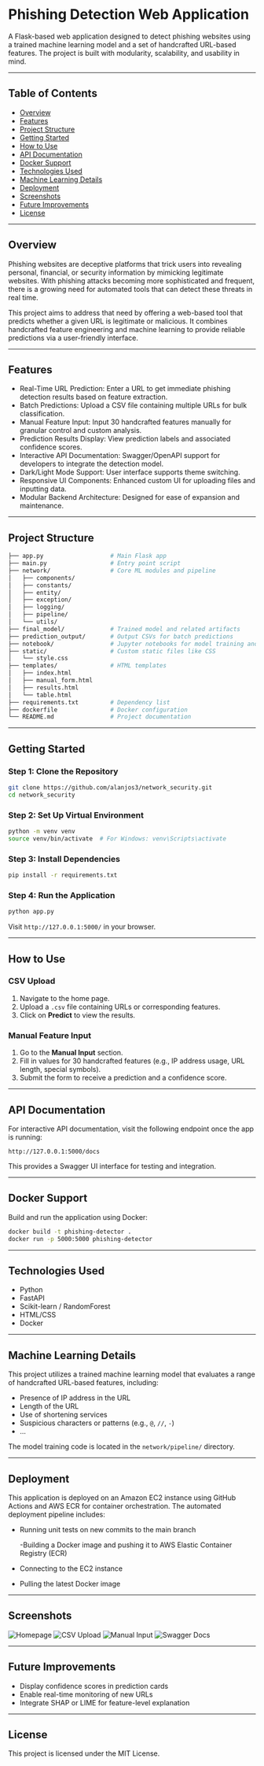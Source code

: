 # Phishing Detection Web Application

A Flask-based web application designed to detect phishing websites using a trained machine learning model and a set of handcrafted URL-based features. The project is built with modularity, scalability, and usability in mind.

---

## Table of Contents

- [Overview](#overview)
- [Features](#features)
- [Project Structure](#project-structure)
- [Getting Started](#getting-started)
- [How to Use](#how-to-use)
- [API Documentation](#api-documentation)
- [Docker Support](#docker-support)
- [Technologies Used](#technologies-used)
- [Machine Learning Details](#machine-learning-details)
- [Deployment](#deployment)
- [Screenshots](#screenshots)
- [Future Improvements](#future-improvements)
- [License](#license)

---

## Overview

Phishing websites are deceptive platforms that trick users into revealing personal, financial, or security information by mimicking legitimate websites. With phishing attacks becoming more sophisticated and frequent, there is a growing need for automated tools that can detect these threats in real time.

This project aims to address that need by offering a web-based tool that predicts whether a given URL is legitimate or malicious. It combines handcrafted feature engineering and machine learning to provide reliable predictions via a user-friendly interface.

---

## Features

- Real-Time URL Prediction: Enter a URL to get immediate phishing detection results based on feature extraction.
- Batch Predictions: Upload a CSV file containing multiple URLs for bulk classification.
- Manual Feature Input: Input 30 handcrafted features manually for granular control and custom analysis.
- Prediction Results Display: View prediction labels and associated confidence scores.
- Interactive API Documentation: Swagger/OpenAPI support for developers to integrate the detection model.
- Dark/Light Mode Support: User interface supports theme switching.
- Responsive UI Components: Enhanced custom UI for uploading files and inputting data.
- Modular Backend Architecture: Designed for ease of expansion and maintenance.

---

## Project Structure

```bash
├── app.py                   # Main Flask app
├── main.py                  # Entry point script
├── network/                 # Core ML modules and pipeline
│   ├── components/
│   ├── constants/
│   ├── entity/
│   ├── exception/
│   ├── logging/
│   ├── pipeline/
│   └── utils/
├── final_model/             # Trained model and related artifacts
├── prediction_output/       # Output CSVs for batch predictions
├── notebook/                # Jupyter notebooks for model training and exploration
├── static/                  # Custom static files like CSS
│   └── style.css
├── templates/               # HTML templates
│   ├── index.html
│   ├── manual_form.html
│   ├── results.html
│   └── table.html
├── requirements.txt         # Dependency list
├── dockerfile               # Docker configuration
└── README.md                # Project documentation
```

---

## Getting Started

### Step 1: Clone the Repository

```bash
git clone https://github.com/alanjos3/network_security.git
cd network_security
```

### Step 2: Set Up Virtual Environment

```bash
python -m venv venv
source venv/bin/activate  # For Windows: venv\Scripts\activate
```

### Step 3: Install Dependencies

```bash
pip install -r requirements.txt
```

### Step 4: Run the Application

```bash
python app.py
```

Visit `http://127.0.0.1:5000/` in your browser.

---

## How to Use

### CSV Upload

1. Navigate to the home page.
2. Upload a `.csv` file containing URLs or corresponding features.
3. Click on **Predict** to view the results.

### Manual Feature Input

1. Go to the **Manual Input** section.
2. Fill in values for 30 handcrafted features (e.g., IP address usage, URL length, special symbols).
3. Submit the form to receive a prediction and a confidence score.

---

## API Documentation

For interactive API documentation, visit the following endpoint once the app is running:

```
http://127.0.0.1:5000/docs
```

This provides a Swagger UI interface for testing and integration.

---

## Docker Support

Build and run the application using Docker:

```bash
docker build -t phishing-detector .
docker run -p 5000:5000 phishing-detector
```

---

## Technologies Used

- Python
- FastAPI
- Scikit-learn / RandomForest
- HTML/CSS
- Docker

---

## Machine Learning Details

This project utilizes a trained machine learning model that evaluates a range of handcrafted URL-based features, including:

- Presence of IP address in the URL
- Length of the URL
- Use of shortening services
- Suspicious characters or patterns (e.g., `@`, `//`, `-`)
- ...

The model training code is located in the `network/pipeline/` directory.

---

## Deployment

This application is deployed on an Amazon EC2 instance using GitHub Actions and AWS ECR for container orchestration. The automated deployment pipeline includes:

 - Running unit tests on new commits to the main branch

   -Building a Docker image and pushing it to AWS Elastic Container Registry (ECR)

  - Connecting to the EC2 instance 

- Pulling the latest Docker image


---

## Screenshots

![Homepage](static/screenshots/homepage.png)
![CSV Upload](static/screenshots/csv_upload.png)
![Manual Input](static/screenshots/manual_input.png)
![Swagger Docs](static/screenshots/swagger_docs.png)

---

## Future Improvements

- Display confidence scores in prediction cards
- Enable real-time monitoring of new URLs
- Integrate SHAP or LIME for feature-level explanation

---

## License

This project is licensed under the MIT License.  

